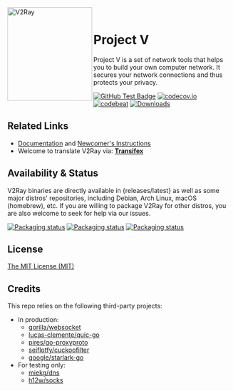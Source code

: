 <div>
<img width="190" height="210" align="left"  src="https://raw.githubusercontent.com/v2fly/v2fly-github-io/master/docs/.vuepress/public/readme-logo.png" alt="V2Ray"/>
<br>
<h1>Project V</h1> 
<p>Project V is a set of network tools that helps you to build your own computer network.
It secures your network connections and thus protects your privacy.</p>
</div>

[![GitHub Test Badge](https://github.com/v2fly/v2ray-core/workflows/Test/badge.svg)](https://github.com/v2fly/v2ray-core/actions)
[![codecov.io](https://codecov.io/gh/v2fly/v2ray-core/branch/master/graph/badge.svg?branch=master)](https://codecov.io/gh/v2fly/v2ray-core?branch=master)
[![codebeat](https://goreportcard.com/badge/github.com/v2fly/v2ray-core)](https://goreportcard.com/report/github.com/v2fly/v2ray-core)
[![Downloads](https://img.shields.io/github/downloads/v2fly/v2ray-core/total.svg)]()

## Related Links
 - [Documentation](https://www.v2fly.org/) and [Newcomer's Instructions](https://www.v2fly.org/guide/start.html)
 - Welcome to translate V2Ray via: **[Transifex](https://www.transifex.com/v2fly/public/)**

## Availability & Status

V2Ray binaries are directly available in {releases/latest} as well as some major distros' repositories, including Debian, Arch Linux, macOS (homebrew), etc. If you are willing to package V2Ray for other distros, you are also welcome to seek for help via our issues.

[![Packaging status](https://repology.org/badge/vertical-allrepos/v2ray.svg)](https://repology.org/project/v2ray/versions)
[![Packaging status](https://repology.org/badge/vertical-allrepos/go:v2ray-core.svg)](https://repology.org/project/go:v2ray-core/versions)
[![Packaging status](https://repology.org/badge/vertical-allrepos/v2ray-core.svg)](https://repology.org/project/v2ray-core/versions)

## License

[The MIT License (MIT)](https://raw.githubusercontent.com/v2fly/v2ray-core/master/LICENSE)

## Credits

This repo relies on the following third-party projects:

- In production:
  - [gorilla/websocket](https://github.com/gorilla/websocket)
  - [lucas-clemente/quic-go](https://github.com/lucas-clemente/quic-go)
  - [pires/go-proxyproto](https://github.com/pires/go-proxyproto)
  - [seiflotfy/cuckoofilter](https://github.com/seiflotfy/cuckoofilter)
  - [google/starlark-go](https://github.com/google/starlark-go)
- For testing only:
  - [miekg/dns](https://github.com/miekg/dns)
  - [h12w/socks](https://github.com/h12w/socks)
